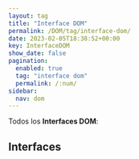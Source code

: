 ```yaml
---
layout: tag
title: "Interface DOM"
permalink: /DOM/tag/interface-dom/
date: 2023-02-05T18:38:52+00:00
key: InterfaceDOM
show_date: false
pagination: 
  enabled: true
  tag: "interface dom"
  permalink: /:num/    
sidebar:
  nav: dom
---
```


Todos los <strong>Interfaces DOM</strong>:
<h2>Interfaces</h2>
